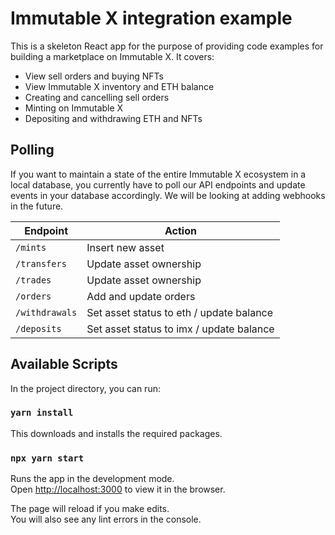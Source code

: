 # Immutable X integration example
This is a skeleton React app for the purpose of providing code examples for building a marketplace on Immutable X. It covers:
- View sell orders and buying NFTs
- View Immutable X inventory and ETH balance
- Creating and cancelling sell orders
- Minting on Immutable X
- Depositing and withdrawing ETH and NFTs

## Polling
If you want to maintain a state of the entire Immutable X ecosystem in a local database, you currently have to poll our API endpoints and update events in your database accordingly. We will be looking at adding webhooks in the future.


| Endpoint  | Action |
| ---  | --- |
| `/mints` | Insert new asset |
| `/transfers` | Update asset ownership |
| `/trades` | Update asset ownership |
| `/orders` | Add and update orders |
| `/withdrawals` | Set asset status to eth / update balance |
| `/deposits` | Set asset status to imx / update balance |


## Available Scripts

In the project directory, you can run:

### `yarn install`

This downloads and installs the required packages.

### `npx yarn start`

Runs the app in the development mode.\
Open [http://localhost:3000](http://localhost:3000) to view it in the browser.

The page will reload if you make edits.\
You will also see any lint errors in the console.
